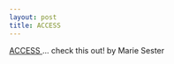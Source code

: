 ```yaml
---
layout: post
title: ACCESS 
---
```

<p><a href="http://www.beverlytang.com/archives/art/000205.html">ACCESS </a>... check this out! by Marie Sester </p>
